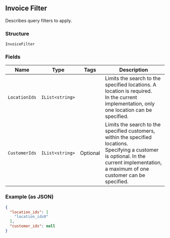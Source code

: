 ## Invoice Filter

Describes query filters to apply.

### Structure

`InvoiceFilter`

### Fields

| Name | Type | Tags | Description |
|  --- | --- | --- | --- |
| `LocationIds` | `IList<string>` |  | Limits the search to the specified locations. A location is required. <br>In the current implementation, only one location can be specified. |
| `CustomerIds` | `IList<string>` | Optional | Limits the search to the specified customers, within the specified locations. <br>Specifying a customer is optional. In the current implementation, <br>a maximum of one customer can be specified. |

### Example (as JSON)

```json
{
  "location_ids": [
    "location_ids0"
  ],
  "customer_ids": null
}
```

